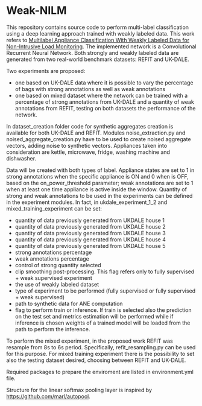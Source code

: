 # Weak-NILM
This repository contains source code to perform multi-label classification using a deep learning approach trained with weakly labeled data. This work refers to [Multilabel Appliance Classification With Weakly Labeled Data for Non-Intrusive Load Monitoring](https://ieeexplore.ieee.org/document/9831435).
The implemented network is a Convolutional Recurrent Neural Network. 
Both strongly and weakly labeled data are generated from two real-world benchmark datasets: REFIT and UK-DALE.

Two experiments are proposed:
- one based on UK-DALE data where it is possible to vary the percentage of bags with strong annotations as well as weak annotations
- one based on mixed dataset where the network can be trained with a percentage of strong annotations from UK-DALE and a quantity of weak annotations from REFIT, testing on both datasets the performance of the network. 

In dataset_creation folder code for synthetic aggregates creation is available for both UK-DALE and REFIT. Modules noise_extraction.py and noised_aggregate_creation.py have to be used to create noised aggregate vectors, adding noise to synthetic vectors.
Appliances taken into consideration are kettle, microwave, fridge, washing machine and dishwasher.

Data will be created with both types of label. Appliance states are set to 1 in strong annotations when the specific appliance is ON and 0 when is OFF, based on the on_power_threshold parameter; weak annotations are set to 1 when at least one time appliance is active inside the window. 
Quantity of strong and weak annotations to be used in the experiments can be defined in the experiment modules. In fact, in ukdale_experiment_1_2 and mixed_training_experiment can be set:

- quantity of data previously generated from UKDALE house 1
- quantity of data previously generated from UKDALE house 2
- quantity of data previously generated from UKDALE house 3
- quantity of data previously generated from UKDALE house 4
- quantity of data previously generated from UKDALE house 5
- strong annotations percentage
- weak annotations percentage
- control of strong quantity selected 
- clip smoothing post-processing. This flag refers only to fully supervised + weak supervised experiment 
- the use of weakly labeled dataset
- type of experiment to be performed (fully supervised or fully supervised + weak supervised) 
- path to synthetic data for ANE computation
- flag to perform train or inference. If train is selected also the prediction on the test set and metrics estimation will be performed while if inference is chosen weights of a trained model will be loaded from the path to perform the inference.  

To perform the mixed experiment, in the proposed work REFIT was resample from 8s to 6s period. Specifically, refit_resampling.py can be used for this purpose. 
For mixed training experiment there is the possibility to set also the testing dataset desired, choosing between REFIT and UK-DALE.

Required packages to prepare the enviroment are listed in environment.yml file.

Structure for the linear softmax pooling layer is inspired by https://github.com/marl/autopool.







